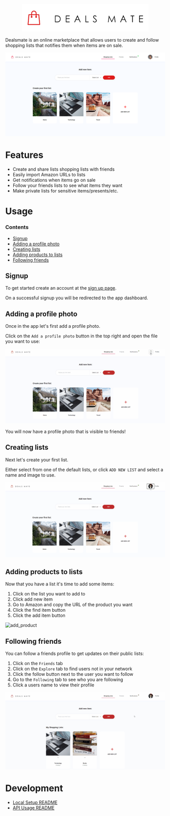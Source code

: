 <div align="center">
    <img alt="Dealsmate logo" src="./docs/img/logo.png" width="400px" />
</div>

Dealsmate is an online marketplace that allows users to create and follow shopping lists that notifies them when items are on sale.

![dashboard](./docs/img/dashboard.png)

# Features

-   Create and share lists shopping lists with friends
-   Easily import Amazon URLs to lists
-   Get notifications when items go on sale
-   Follow your friends lists to see what items they want
-   Make private lists for sensitive items/presents/etc.

# Usage

### Contents

-   [Signup](#Signup)
-   [Adding a profile photo](#Adding-a-profile-photo)
-   [Creating lists](#Creating-lists)
-   [Adding products to lists](#Adding-products-to-lists)
-   [Following friends](#Following-friends)

## Signup

To get started create an account at the <a href='dealsmate.com/signup' >sign up page</a>.

On a successful signup you will be redirected to the app dashboard.

## Adding a profile photo

Once in the app let's first add a profile photo.

Click on the `Add a profile photo` button in the top right and open the file you want to use:

![add_profile_pic](./docs/img/gifs/add_profile_pic.gif)

You will now have a profile photo that is visible to friends!

## Creating lists

Next let's create your first list.

Either select from one of the default lists, or click `ADD NEW LIST` and select a name and image to use.

![add_list](./docs/img/gifs/add_list.gif)

## Adding products to lists

Now that you have a list it's time to add some items:

1. Click on the list you want to add to
2. Click add new item
3. Go to Amazon and copy the URL of the product you want
4. Click the find item button
5. Click the add item button

![add_product](./docs/img/gifs/add_product.gif)

## Following friends

You can follow a friends profile to get updates on their public lists:

1. Click on the `Friends` tab
2. Click on the `Explore` tab to find users not in your network
3. Click the follow button next to the user you want to follow
4. Go to the `Following` tab to see who you are following
5. Click a users name to view their profile

![follow_profiles](./docs/img/gifs/follow_profiles.gif)

# Development

<ul>
    <li><a href="./docs/local_setup.md">Local Setup README</a></li>
    <li><a href="./docs/api_usage.md">API Usage README</a></li>
</ul>
